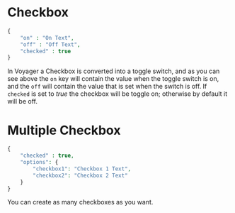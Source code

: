 # Checkbox

```php
{
    "on" : "On Text",
    "off" : "Off Text",
    "checked" : true
}
```

In Voyager a Checkbox is converted into a toggle switch, and as you can see above the `on` key will contain the value when the toggle switch is on, and the `off` will contain the value that is set when the switch is off. If `checked` is set to _true_ the checkbox will be toggle on; otherwise by default it will be off.

# Multiple Checkbox

```php
{
    "checked" : true,
    "options": {
        "checkbox1": "Checkbox 1 Text",
        "checkbox2": "Checkbox 2 Text"
    }
}
```

You can create as many checkboxes as you want.  
